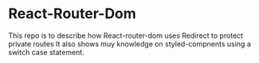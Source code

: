 # React-Router-Dom
This repo is to describe how React-router-dom uses Redirect to protect private routes
It also shows muy knowledge on styled-compnents using a switch case statement.
